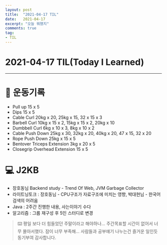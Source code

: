 ```yaml
---
layout: post 
title:  "2021-04-17 TIL"
date:   2021-04-17
excerpt: "오늘 뭐했지"
comments: true 
tag:
- TIL
---
```


# 2021-04-17 TIL(Today I Learned)

---

# 💪  운동기록

- Pull up  15 x 5
- Dips 15 x 5
- Cable Curl 20kg x 20, 25kg x 15, 32 x 15 x 3
- Barbell Curl 10kg x 15 x 2, 15kg x 15 x 2, 20kg x 10
- Dumbbell Curl 6kg x 10 x 3, 8kg x 10 x 2
- Cable Push Down 25kg x 30, 32kg x 20, 40kg x 20, 47 x 15, 32 x 20
- Rope Push Down 25kg x 15 x 5
- Bentover Triceps Extension 3kg x 20 x 5
- Closegrip Overhead Extension 15 x 5

# 💻 J2KB
- 장호동님 Backend study - Trend Of Web, JVM Garbage Collector
- 라이트닝토크 : 장호동님 - CPU구조가 자료구조에 미치는 영향, 박대현님 - 한국어 검색의 어려움
- Java : 2주간 진행한 내용, 사는이야기 수다
- 알고리즘 : 그룹 재구성 후 5인 스터디로 변경

> ⌨️ 평일 보다 더 힘들었던 주말이라고 해야하나... 주간목표할 시간이 없어서 너무 몰아서했다. 잠이 너무 부족해... 사람들과 공부얘기 나누는건 즐거운 일인듯 동기부여 감사합니다.
> 

